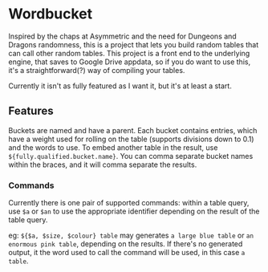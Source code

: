 # Wordbucket

Inspired by the chaps at Asymmetric and the need for Dungeons and Dragons randomness, this is a project that lets you build random tables that can call other random tables. This project is a front end to the underlying engine, that saves to Google Drive appdata, so if you do want to use this, it's a straightforward(?) way of compiling your tables.

Currently it isn't as fully featured as I want it, but it's at least a start.

## Features

Buckets are named and have a parent. Each bucket contains entries, which have a weight used for rolling on the table (supports divisions down to 0.1) and the words to use. To embed another table in the result, use `${fully.qualified.bucket.name}`. You can comma separate bucket names within the braces, and it will comma separate the results.

### Commands

Currently there is one pair of supported commands: within a table query, use `$a` or `$an` to use the appropriate identifier depending on the result of the table query.

eg: `${$a, $size, $colour} table` may generates `a large blue table` or `an enormous pink table`, depending on the results. If there's no generated output, it the word used to call the command will be used, in this case `a table`.